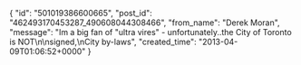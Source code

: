  {
   "id": "501019386600665",
   "post_id": "462493170453287_490608044308466",
   "from_name": "Derek Moran",
   "message": "Im a big fan of \"ultra vires\" - unfortunately..the City of Toronto is NOT\n\nsigned,\nCity by-laws",
   "created_time": "2013-04-09T01:06:52+0000"
 }

